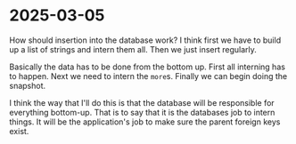 # 2025-03-05

How should insertion into the database work? I think first we have to build up a list of strings and intern them all. Then we just insert regularly.

Basically the data has to be done from the bottom up. First all interning has to happen. Next we need to intern the `more`s. Finally we can begin doing the snapshot.

I think the way that I'll do this is that the database will be responsible for everything bottom-up. That is to say that it is the databases job to intern things. It will be the application's job to make sure the parent foreign keys exist.
